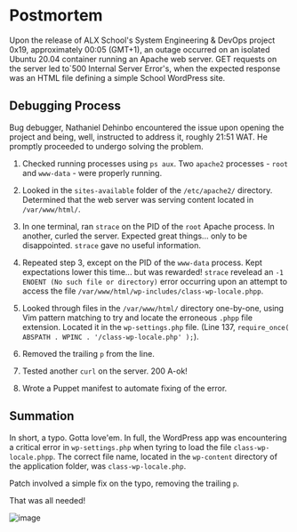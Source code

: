 # Postmortem
Upon the release of ALX School's System Engineering & DevOps project 0x19, approximately 00:05 (GMT+1), an outage occurred on an isolated Ubuntu 20.04 container running an Apache web server. GET requests on the server led to`500 Internal Server Error's, when the expected response was an HTML file defining a simple School WordPress site.

## [](https://github.com/Onielcares/alx-system_engineering-devops/tree/main/0x19-postmortem#debugging-process)Debugging Process
Bug debugger, Nathaniel Dehinbo encountered the issue upon opening the project and being, well, instructed to
address it, roughly 21:51 WAT. He promptly proceeded to undergo solving the problem.

1.  Checked running processes using  `ps aux`. Two  `apache2`  processes -  `root`  and  `www-data`  - were properly running.
    
2.  Looked in the  `sites-available`  folder of the  `/etc/apache2/`  directory. Determined that the web server was serving content located in  `/var/www/html/`.
3.  In one terminal, ran  `strace`  on the PID of the  `root`  Apache process. In another, curled the server. Expected great things... only to be disappointed.  `strace`  gave no useful information.
    
4.  Repeated step 3, except on the PID of the  `www-data`  process. Kept expectations lower this time... but was rewarded!  `strace`  revelead an  `-1 ENOENT (No such file or directory)`  error occurring upon an attempt to access the file  `/var/www/html/wp-includes/class-wp-locale.phpp`.
    
5.  Looked through files in the  `/var/www/html/`  directory one-by-one, using Vim pattern matching to try and locate the erroneous  `.phpp`  file extension. Located it in the  `wp-settings.php`  file. (Line 137,  `require_once( ABSPATH . WPINC . '/class-wp-locale.php' );`).
    
6.  Removed the trailing  `p`  from the line.
    
7.  Tested another  `curl`  on the server. 200 A-ok!
    
8.  Wrote a Puppet manifest to automate fixing of the error.
    

## [](https://github.com/Onielcares/alx-system_engineering-devops/tree/main/0x19-postmortem#summation)Summation

In short, a typo. Gotta love'em. In full, the WordPress app was encountering a critical error in  `wp-settings.php`  when tyring to load the file  `class-wp-locale.phpp`. The correct file name, located in the  `wp-content`  directory of the application folder, was  `class-wp-locale.php`.

Patch involved a simple fix on the typo, removing the trailing  `p`.

That was all needed!

![image](https://user-images.githubusercontent.com/99281742/199353032-790aa943-1f02-4cd4-b265-78b7d6421d10.png)